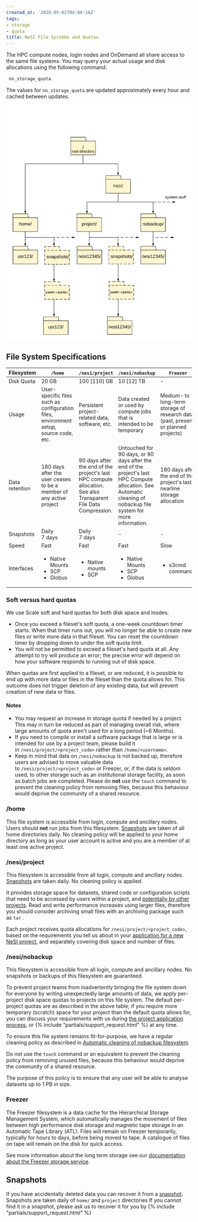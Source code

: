 ```yaml
---
created_at: '2018-05-02T04:06:16Z'
tags:
- storage
- quota
title: NeSI File Systems and Quotas
---
```


The HPC compute nodes, login nodes and OnDemand all share access to the same file systems.
You may query your actual usage and disk allocations using the following
command:

```sh
 nn_storage_quota
```

The values for `nn_storage_quota` are updated approximately every hour
and cached between updates.

![neSI\_filetree.svg](../../assets/images/NeSI_File_Systems_and_Quotas.png)

## File System Specifications

| Filesystem     | `/home`                                                                                | `/nesi/project`                                                                                                  | `/nesi/nobackup` | `Freezer`        |
| -------------- | ------------------------------------------------------------------------------------- | --------------------------------------------------------------------------------------------------------------- | --------------------------------------------------------------------------------------------------------------------------------------------------------------------------------------------------------------------------------------------------------------------------------- | ------------------------------------------------------------------------------------------------------- |
| Disk Quota     | 20 GB                                                                                 | 100 [110] GB                                                                                                    | 10 [12] TB | -                                                                                                       |
| Usage  | User-specific files such as configuration files, environment setup, source code, etc. | Persistent project-related data, software, etc. | Data created or used by compute jobs that is intended to be temporary | Medium- to long-term storage of research data, (past, present or planned projects) |
| Data retention | 180 days after the user ceases to be a member of any active project                   | 90 days after the end of the project's last HPC compute allocation. See also Transparent File Data Compression. | Untouched for 90 days, or 90 days after the end of the project's last HPC Compute allocation. See Automatic cleaning of nobackup file system for more information.  | 180 days after the end of the project's last nearline storage allocation |
| Snapshots      | Daily<br>7 days                                                               | Daily<br>7 days                                                                                        | - | - |
| Speed          | Fast | Fast | Fast | Slow |
| Interfaces     | <ul><li>Native Mounts</li><li>SCP</li><li>Globus</li><ul> | <ul><li>Native mounts</li><li>SCP</li></ul> | <ul><li>Native Mounts</li><li>SCP</li><li>Globus</li> |<ul><li>s3cmd commands</li></ul> |

### **Soft versus hard quotas**

We use Scale soft and hard quotas for both disk space and inodes.

- Once you exceed a fileset's soft quota, a one-week countdown timer
    starts. When that timer runs out, you will no longer be able to
    create new files or write more data in that fileset. You can reset
    the countdown timer by dropping down to under the soft quota limit.
- You will not be permitted to exceed a fileset's hard quota at all.
    Any attempt to try will produce an error; the precise error will
    depend on how your software responds to running out of disk space.

When quotas are first applied to a fileset, or are reduced, it is
possible to end up with more data or files in the fileset than the quota
allows for. This outcome does not trigger deletion of any existing data,
but will prevent creation of new data or files.

#### Notes

- You may request an increase in storage quota if needed by
    a project. This may in turn be reduced as part of managing overall
    risk, where large amounts of quota aren't used for a long period (~6
    Months).
- If you need to compile or install a software package that is large
    or is intended for use by a project team, please build it
    in `/nesi/project/<project_code>` rather than `/home/<username>`.
- Keep in mind that data on `/nesi/nobackup` is not backed up,
    therefore users are advised to move valuable data
    to `/nesi/project/<project_code>` or Freezer, or, if the data is seldom used,
    to other storage such as an institutional storage facility, as soon
    as batch jobs are completed. Please do **not** use the `touch`
    command to prevent the cleaning policy from removing files, because
    this behaviour would deprive the community of a shared resource.

### /home

This file system is accessible from login, compute and ancillary nodes.
Users should **not** run jobs from this filesystem. [Snapshots](../Data_Recovery/File_Recovery.md) are taken of all home directories
daily.
No cleaning policy will be applied to your home directory as long as
your user account is active and you are a member of at least one
active project.

### /nesi/project

This filesystem is accessible from all login, compute and ancillary
nodes. [Snapshots](../Data_Recovery/File_Recovery.md) are taken daily. No
cleaning policy is applied.

It provides storage space for datasets, shared code or configuration
scripts that need to be accessed by users within a project, and
[potentially by other projects](../File_Systems_and_Quotas/File_permissions_and_groups.md).
Read and write performance increases using larger files, therefore you should
consider archiving small files with an archiving package such as `tar` .

Each project receives quota allocations for
`/nesi/project/<project_code>`, based on the requirements you tell us
about in your [application for a new NeSI
project](https://my.nesi.org.nz/html/request_project), and separately
covering disk space and number of files.

### /nesi/nobackup

This filesystem is accessible from all login, compute and ancillary
nodes. No snapshots or backups of this filesystem are guaranteed.

To prevent project teams from inadvertently bringing the file system
down for everyone by writing unexpectedly large amounts of data, we
apply per-project disk space quotas to projects on this
file system. The default per-project quotas are as described in the
above table; if you require more temporary (scratch) space for your
project than the default quota allows for, you can discuss your
requirements with us during [the project application process](../../General/NeSI_Policies/How_we_review_applications.md),
or {% include "partials/support_request.html" %} at any time.

To ensure this file system remains fit-for-purpose, we have a regular
cleaning policy as described in
[Automatic cleaning of nobackup filesystem](../../Storage/File_Systems_and_Quotas/Automatic_cleaning_of_nobackup_file_system.md).

Do not use the `touch` command or an equivalent to prevent the cleaning
policy from removing unused files, because this behaviour would deprive
the community of a shared resource.

The purpose of this policy is to ensure that any user will be able to
analyse datasets up to 1 PB in size.

### Freezer

The Freezer filesystem is a data cache for the Hierarchical
Storage Management System, which automatically manages the movement of
files between high performance disk storage and magnetic tape storage in
an Automatic Tape Library (ATL). Files will remain on Freezer
temporarily, typically for hours to days, before being moved to tape. A
catalogue of files on tape will remain on the disk for quick access.

See more information about the long term storage see our [documentation about the Freezer storage service](../../Storage/Long_Term_Storage/Freezer_long_term_storage.md).

## Snapshots

If you have accidentally deleted data you can recover it from
a [snapshot](../Data_Recovery/File_Recovery.md).
Snapshots are taken daily of `home/` and `project` directories If you
cannot find it in a snapshot, please ask us to recover it for you by
{% include "partials/support_request.html" %}
